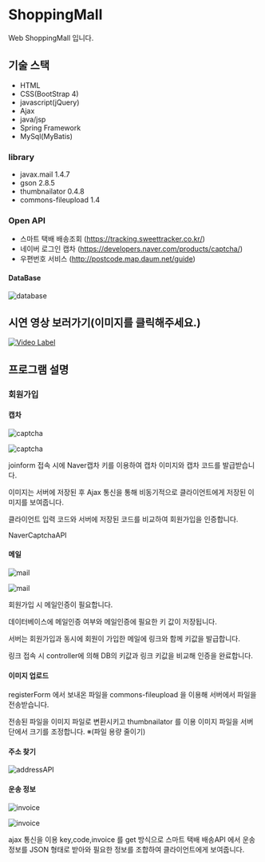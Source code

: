 # ShoppingMall
Web ShoppingMall 입니다.

## 기술 스택
* HTML
* CSS(BootStrap 4)
* javascript(jQuery)
* Ajax
* java/jsp
* Spring Framework
* MySql(MyBatis)

### library
* javax.mail 1.4.7
* gson 2.8.5
* thumbnailator 0.4.8
* commons-fileupload 1.4

### Open API
* 스마트 택배 배송조회 (https://tracking.sweettracker.co.kr/)
* 네이버 로그인 캡차 (https://developers.naver.com/products/captcha/)
* 우편번호 서비스 (http://postcode.map.daum.net/guide)

#### DataBase

![database](readmeImage/shoppingmallDB_diagram.PNG)

## 시연 영상 보러가기(이미지를 클릭해주세요.)
[![Video Label](https://i.vimeocdn.com/video/787519050_640x360.jpg)](https://vimeo.com/339478547)

## 프로그램 설명

### 회원가입

#### 캡차

![captcha](readmeImage/captcha_1.PNG)

![captcha](readmeImage/captcha_2.PNG)

joinform 접속 시에 Naver캡차 키를 이용하여 캡차 이미지와 캡차 코드를 발급받습니다.

이미지는 서버에 저장된 후 Ajax 통신을 통해 비동기적으로 클라이언트에게 저장된 이미지를 보여줍니다.

클라이언트 입력 코드와 서버에 저장된 코드를 비교하여 회원가입을 인증합니다. 

NaverCaptchaAPI

#### 메일 

![mail](readmeImage/login.PNG)

![mail](readmeImage/mailAuthentication.PNG)

회원가입 시 메일인증이 필요합니다.

데이터베이스에 메일인증 여부와 메일인증에 필요한 키 값이 저장됩니다.

서버는 회원가입과 동시에 회원이 가입한 메일에 링크와 함께 키값을 발급합니다.

링크 접속 시 controller에 의해 DB의 키값과 링크 키값을 비교해 인증을 완료합니다. 

#### 이미지 업로드

registerForm 에서 보내온 파일을 commons-fileupload 을 이용해 서버에서 파일을 전송받습니다.

전송된 파일을 이미지 파일로 변환시키고 thumbnailator 를 이용 이미지 파일을 서버 단에서 크기를 조정합니다. 
※(파일 용량 줄이기)

#### 주소 찾기

![addressAPI](readmeImage/addressAPI.PNG)


#### 운송 정보

![invoice](readmeImage/invoice_1.PNG)

![invoice](readmeImage/invoice_2.PNG)

ajax 통신을 이용 key,code,invoice 를 get 방식으로 스마트 택배 배송API 에서 운송 정보를 JSON 형태로 받아와 필요한 정보를 조합하여 클라이언트에게 보여줍니다.
